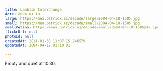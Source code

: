 ```yaml
---
title: Lambton Interchange
date: 2004-04-18
large: https://mea.patrick.nz/decade/large/2004-04-18-1505.jpg
small: https://mea.patrick.nz/decade/small/2004-04-18-1505.jpg
smallRetina: https://mea.patrick.nz/decade/small/2004-04-18-1505@2x.jpg
flickrUrl: null
photoId: null
createdAt: 2011-01-30 11:07:15.246579
updatedAt: 2004-04-19 01:10:01

---
```

Empty and quiet at 10:30.
